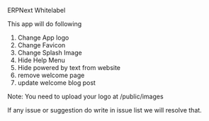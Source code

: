 ERPNext Whitelabel

This app will do following
1. Change App logo
2. Change Favicon
3. Change Splash Image
4. Hide Help Menu
5. Hide powered by text from website
6. remove welcome page
7. update welcome blog post

Note:
You need to upload your logo at /public/images

If any issue or suggestion do write in issue list we will resolve that.
